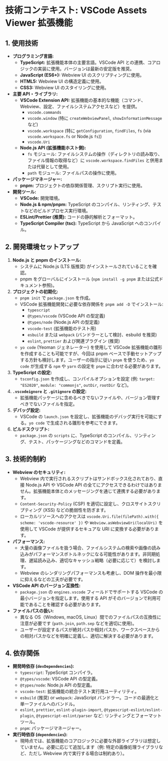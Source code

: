 # 技術コンテキスト: VSCode Assets Viewer 拡張機能

## 1. 使用技術

- **プログラミング言語:**
  - **TypeScript:** 拡張機能本体の主要言語。VSCode API との連携、コアロジックの実装に使用。バージョンは最新の安定版を推奨。
  - **JavaScript (ES6+):** Webview UI のスクリプティングに使用。
  - **HTML5:** Webview UI の構造定義に使用。
  - **CSS3:** Webview UI のスタイリングに使用。
- **主要 API・ライブラリ:**
  - **VSCode Extension API:** 拡張機能の基本的な機能（コマンド、Webview、設定、ファイルシステムアクセスなど）を提供。
    - `vscode.commands`
    - `vscode.window` (特に `createWebviewPanel`, `showInformationMessage` など)
    - `vscode.workspace` (特に `getConfiguration`, `findFiles`, `fs` (via `vscode.workspace.fs` or Node.js `fs`))
    - `vscode.Uri`
  - **Node.js API (拡張機能ホスト側):**
    - `fs` モジュール: ファイルシステムの操作（ディレクトリの読み取り、ファイル情報の取得など）に `vscode.workspace.findFiles` と併用または代替として使用。
    - `path` モジュール: ファイルパスの操作に使用。
- **パッケージマネージャー:**
  - **pnpm:** プロジェクトの依存関係管理、スクリプト実行に使用。
- **開発ツール:**
  - **VSCode:** 開発環境。
  - **Node.js & npm/pnpm:** TypeScript のコンパイル、リンティング、テストなどのビルドプロセス実行環境。
  - **ESLint/Prettier (推奨):** コードの静的解析とフォーマット。
  - **TypeScript Compiler (tsc):** TypeScript から JavaScript へのコンパイル。

## 2. 開発環境セットアップ

1.  **Node.js と pnpm のインストール:**
    - システムに Node.js (LTS 版推奨) がインストールされていることを確認。
    - pnpm をグローバルにインストール (`npm install -g pnpm` または公式ドキュメント参照)。
2.  **プロジェクトの初期化:**
    - `pnpm init` で `package.json` を作成。
    - VSCode 拡張機能開発に必要な依存関係を `pnpm add -D` でインストール:
      - `typescript`
      - `@types/vscode` (VSCode API の型定義)
      - `@types/node` (Node.js API の型定義)
      - `vscode-test` (拡張機能のテスト用)
      - `esbuild` または `webpack` (バンドラーとして検討、esbuild を推奨)
      - `eslint`, `prettier` および関連プラグイン (推奨)
    - `yo code` (Yeoman ジェネレーター) を使用して VSCode 拡張機能の雛形を作成することも可能ですが、今回は pnpm ベースで手動セットアップする方針も検討します。ユーザーの指示に従い `pnpm` を使うため、`yo code` が生成する `npm` や `yarn` の設定を `pnpm` に合わせる必要があります。
3.  **TypeScript の設定:**
    - `tsconfig.json` を作成し、コンパイルオプションを設定 (例: `target: "ES2020"`, `module: "commonjs"`, `outDir`, `rootDir` など)。
4.  **`.vscodeignore` と `.gitignore` の設定:**
    - 拡張機能パッケージに含めるべきでないファイルや、バージョン管理すべきでないファイルを指定。
5.  **デバッグ設定:**
    - VSCode の `launch.json` を設定し、拡張機能のデバッグ実行を可能にする。`yo code` で生成される雛形を参考にできます。
6.  **ビルドスクリプト:**
    - `package.json` の `scripts` に、TypeScript のコンパイル、リンティング、テスト、パッケージングなどのコマンドを定義。

## 3. 技術的制約

- **Webview のセキュリティ:**
  - Webview 内で実行されるスクリプトはサンドボックス化されており、直接 Node.js API や VSCode API の全てにアクセスできるわけではありません。拡張機能本体とのメッセージングを通じて連携する必要があります。
  - `Content-Security-Policy` (CSP) を適切に設定し、クロスサイトスクリプティング (XSS) などの脆弱性を防ぎます。
  - ローカルリソースへのアクセスは `vscode.Uri.file(filePath).with({ scheme: 'vscode-resource' })` や `Webview.asWebviewUri(localUri)` を使用して VSCode が提供するセキュアな URI に変換する必要があります。
- **パフォーマンス:**
  - 大量の画像ファイルを扱う場合、ファイルシステムの検索や画像の読み込みがパフォーマンスボトルネックになる可能性があります。非同期処理、遅延読み込み、適切なキャッシュ戦略（必要に応じて）を検討します。
  - Webview のレンダリングパフォーマンスも考慮し、DOM 操作を最小限に抑えるなどの工夫が必要です。
- **VSCode API のバージョン互換性:**
  - `package.json` の `engines.vscode` フィールドでサポートする VSCode の最小バージョンを指定します。使用する API がそのバージョンで利用可能であることを確認する必要があります。
- **ファイルパスの扱い:**
  - 異なる OS（Windows, macOS, Linux）間でのファイルパスの互換性に注意が必要です (`path.join`, `path.sep` などを適切に使用)。
  - ユーザーが設定するパスが絶対パスか相対パスか、ワークスペースからの相対パスかなどを明確に定義し、適切に解決する必要があります。

## 4. 依存関係

- **開発時依存 (`devDependencies`):**
  - `typescript`: TypeScript コンパイラ。
  - `@types/vscode`: VSCode API の型定義。
  - `@types/node`: Node.js API の型定義。
  - `vscode-test`: 拡張機能の統合テスト実行用ユーティリティ。
  - `esbuild` (推奨) or `webpack`: JavaScript バンドラー。コードの最適化と単一ファイルへのバンドル。
  - `eslint`, `prettier`, `eslint-plugin-import`, `@typescript-eslint/eslint-plugin`, `@typescript-eslint/parser` など: リンティングとフォーマットツール。
  - `pnpm`: パッケージマネージャー。
- **実行時依存 (`dependencies`):**
  - 現時点では、拡張機能のコアロジックに必要な外部ライブラリは想定していません。必要に応じて追加します（例: 特定の画像処理ライブラリなど、ただし Webview 内で実行する場合は制約あり）。
